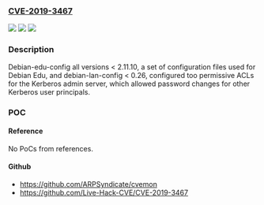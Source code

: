 ### [CVE-2019-3467](https://cve.mitre.org/cgi-bin/cvename.cgi?name=CVE-2019-3467)
![](https://img.shields.io/static/v1?label=Product&message=Debian%20Edu&color=blue)
![](https://img.shields.io/static/v1?label=Version&message=all%20versions%20%3C%202.11.10%20&color=brightgreen)
![](https://img.shields.io/static/v1?label=Vulnerability&message=too%20permissive%20access%20control%20settings&color=brightgreen)

### Description

Debian-edu-config all versions < 2.11.10, a set of configuration files used for Debian Edu, and debian-lan-config < 0.26, configured too permissive ACLs for the Kerberos admin server, which allowed password changes for other Kerberos user principals.

### POC

#### Reference
No PoCs from references.

#### Github
- https://github.com/ARPSyndicate/cvemon
- https://github.com/Live-Hack-CVE/CVE-2019-3467

